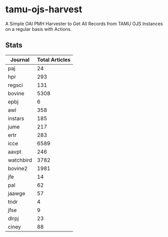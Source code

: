 # tamu-ojs-harvest

A Simple OAI PMH Harvester to Get All Records from TAMU OJS Instances on a regular basis with Actions.

## Stats

| Journal | Total Articles |
| -------- | ------- |
| paj | 24 |
| hpr | 293 |
| regsci | 131 |
| bovine | 5308 |
| epbj | 6 |
| awl | 358 |
| instars | 185 |
| jume | 217 |
| ertr | 283 |
| icce | 6589 |
| aavpt | 246 |
| watchbird | 3782 |
| bovine2 | 1981 |
| jfe | 14 |
| pal | 62 |
| jaawge | 57 |
| tndr | 4 |
| jfse | 9 |
| dlrpj | 23 |
| ciney | 88 |
